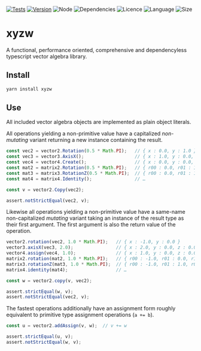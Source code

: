 [![Tests](https://github.com/chkt/xyzw/workflows/tests/badge.svg)](https://github.com/chkt/onceupon/actions)
[![Version](https://img.shields.io/npm/v/xyzw)](https://www.npmjs.com/package/@chkt/onceupon)
![Node](https://img.shields.io/node/v/xyzw)
![Dependencies](https://img.shields.io/librariesio/release/npm/xyzw)
![Licence](https://img.shields.io/npm/l/xyzw)
![Language](https://img.shields.io/github/languages/top/chkt/xyzw)
![Size](https://img.shields.io/bundlephobia/min/xyzw)

# xyzw

A functional, performance oriented, comprehensive and dependencyless typescript vector algebra library.

## Install

```sh
yarn install xyzw
```

## Use

All included vector algebra objects are implemented as plain object literals. 

All operations yielding a non-primitive value have a capitalized *non-mutating* variant returning a new instance containing the result. 

```ts
const vec2 = vector2.Rotation(0.5 * Math.PI);   // { x : 0.0, y : 1.0 }
const vec3 = vector3.AxisX();                   // { x : 1.0, y : 0.0, z : 0.0 }
const vec4 = vector4.Create();                  // { x : 0.0, y : 0.0, z : 0.0, w : 1.0 }
const mat2 = matrix2.Rotation(0.5 * Math.PI);   // { r00 : 0.0, r01 : 1.0, r10 : -1.0, r11 : 0.0 }
const mat3 = matrix3.RotationZ(0.5 * Math.PI);  // { r00 : 0.0, r01 : 1.0, r02 : 0.0, … }
const mat4 = matrix4.Identity();                // …

const v = vector2.Copy(vec2);

assert.notStrictEqual(vec2, v);
```

Likewise all operations yielding a non-primitive value have a same-name non-capitalized *mutating* variant taking an instance of the result type as their first argument.
The first argument is also the return value of the operation.

```ts
vector2.rotation(vec2, 1.0 * Math.PI);   // { x : -1.0, y : 0.0 }
vector3.axisX(vec3, 2.0);                // { x : 2.0, y : 0.0, z : 0.0 }
vector4.assign(vec4, 1.0);               // { x : 1.0, y : 0.0, z : 0.0, w : 1.0 }
matrix2.rotation(mat2, 1.0 * Math.PI);   // { r00 : -1.0, r01 : 0.0, r10 : 0.0, r11 : -1.0 }
matrix3.rotationZ(mat3, 1.0 * Math.PI);  // { r00 : -1.0, r01 : 1.0, r02 : 0.0, … }
matrix4.identity(mat4);                  // …

const w = vector2.copy(v, vec2);

assert.strictEqual(w, v);
assert.notStrictEqual(vec2, v);
```

The fastest operations additionally have an assignment form roughly equivalent to primitive type assignment operations (`a += b`).

```ts
const u = vector2.addAssign(v, w);  // v += w

assert.strictEqual(u, v);
assert.notStrictEqual(w, v);
```
